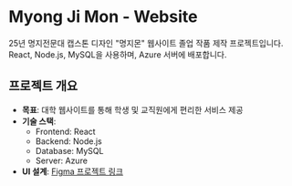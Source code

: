 # Myong Ji Mon - Website

25년 명지전문대 캡스톤 디자인 "명지몬" 웹사이트 졸업 작품 제작 프로젝트입니다.
React, Node.js, MySQL을 사용하며, Azure 서버에 배포합니다.

## 프로젝트 개요
- **목표**: 대학 웹사이트를 통해 학생 및 교직원에게 편리한 서비스 제공
- **기술 스택**:
  - Frontend: React
  - Backend: Node.js
  - Database: MySQL
  - Server: Azure
- **UI 설계**: [Figma 프로젝트 링크](https://www.figma.com/files/project/354751315)
